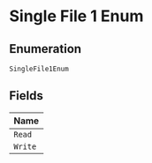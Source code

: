
# Single File 1 Enum

## Enumeration

`SingleFile1Enum`

## Fields

| Name |
|  --- |
| `Read` |
| `Write` |

